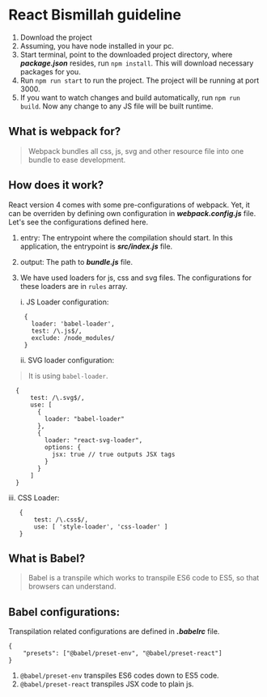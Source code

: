# React Bismillah guideline
1. Download the project
2. Assuming, you have node installed in your pc.
3. Start terminal, point to the downloaded project directory, where ***package.json*** resides, run ```npm install```. This will download necessary packages for you.
4. Run ```npm run start``` to run the project. The project will be running at port 3000.
5. If you want to watch changes and build automatically, run ```npm run build```. Now any change to any JS file will be built runtime.

## What is webpack for?
> Webpack bundles all css, js, svg and other resource file into one bundle to ease development.
## How does it work?
React version 4 comes with some pre-configurations of webpack. Yet, it can be overriden by defining own configuration in ***webpack.config.js*** file. Let's see the configurations defined here.
1. entry: The entrypoint where the compilation should start. In this application, the entrypoint is ***src/index.js*** file.
2. output: The path to ***bundle.js*** file.
3. We have used loaders for js, css and svg files. The configurations for these loaders are in ```rules``` array.
    
    
   i. JS Loader configuration:
   ```
    {
      loader: 'babel-loader',
      test: /\.js$/,
      exclude: /node_modules/
    }
   ```
   ii. SVG loader configuration:
      
  > It is using ```babel-loader```.
      
```
  {
      test: /\.svg$/,
      use: [
        {
          loader: "babel-loader"
        },
        {
          loader: "react-svg-loader",
          options: {
            jsx: true // true outputs JSX tags
          }
        }
      ]
  }
``` 
   iii. CSS Loader:
```
   {
       test: /\.css$/,
       use: [ 'style-loader', 'css-loader' ]
   }
```

## What is Babel?
>Babel is a transpile which works to transpile ES6 code to ES5, so that browsers can understand.
## Babel configurations:
Transpilation related configurations are defined in ***.babelrc*** file.
```
{
    "presets": ["@babel/preset-env", "@babel/preset-react"]
}
```
1. ```@babel/preset-env``` transpiles ES6 codes down to ES5 code.
2. ```@babel/preset-react``` transpiles JSX code to plain js.